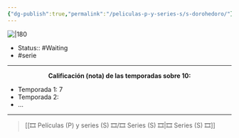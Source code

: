 ```yaml
---
{"dg-publish":true,"permalink":"/peliculas-p-y-series-s/s-dorohedoro/"}
---
```



![|180](https://m.media-amazon.com/images/M/MV5BYzgxOTkxYWYtODEzMS00ODhiLWIxMTYtMDQwNmIyNmIwNTJiXkEyXkFqcGdeQXVyMTAwMzM3NDI3._V1_SX300.jpg)

- Status:: #Waiting
- #serie

---

**<center>Calificación (nota) de las temporadas sobre 10:</center>**

- Temporada 1: 7
- Temporada 2: 
- ...

---

> [[🎞️ Películas (P) y series (S) 🎞️/🎞️ Series (S) 🎞️\|🎞️ Series (S) 🎞️]]